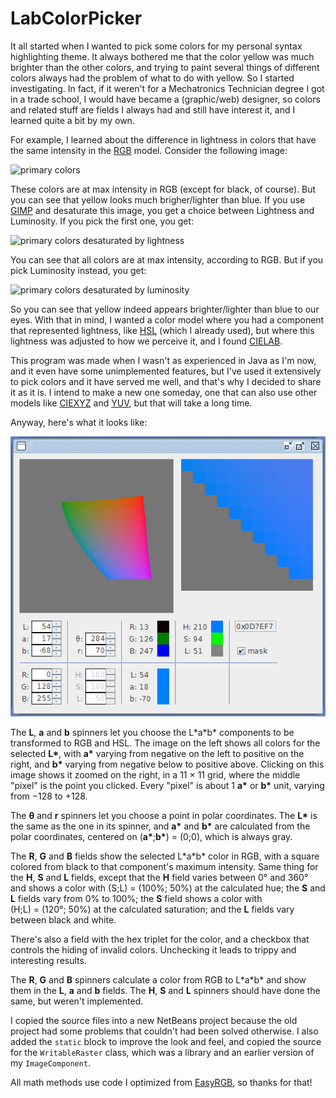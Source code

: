 # LabColorPicker

It all started when I wanted to pick some colors for my personal syntax highlighting theme. It always bothered me that the color yellow was much brighter than the other colors, and trying to paint several things of different colors always had the problem of what to do with yellow. So I started investigating. In fact, if it weren't for a Mechatronics Technician degree I got in a trade school, I would have became a (graphic/web) designer, so colors and related stuff are fields I always had and still have interest it, and I learned quite a bit by my own.

For example, I learned about the difference in lightness in colors that have the same intensity in the [RGB](https://en.wikipedia.org/wiki/RGB_color_model) model. Consider the following image:

![primary colors](https://cdn.rawgit.com/GuiRitter/LabColorPicker/master/src/io/github/guiritter/labcolorpicker/images/test_color.svg)

These colors are at max intensity in RGB (except for black, of course). But you can see that yellow looks much brigher/lighter than blue. If you use [GIMP](https://en.wikipedia.org/wiki/GIMP) and desaturate this image, you get a choice between Lightness and Luminosity. If you pick the first one, you get:

![primary colors desaturated by lightness](https://cdn.rawgit.com/GuiRitter/LabColorPicker/master/src/io/github/guiritter/labcolorpicker/images/test_lightness.svg)

You can see that all colors are at max intensity, according to RGB. But if you pick Luminosity instead, you get:

![primary colors desaturated by luminosity](https://cdn.rawgit.com/GuiRitter/LabColorPicker/master/src/io/github/guiritter/labcolorpicker/images/test_luminosity.svg)

So you can see that yellow indeed appears brighter/lighter than blue to our eyes. With that in mind, I wanted a color model where you had a component that represented lightness, like [HSL](https://en.wikipedia.org/wiki/HSL_and_HSV) (which I already used), but where this lightness was adjusted to how we perceive it, and I found [CIELAB](https://en.wikipedia.org/wiki/Lab_color_space).

This program was made when I wasn't as experienced in Java as I'm now, and it even have some unimplemented features, but I've used it extensively to pick colors and it have served me well, and that's why I decided to share it as it is. I intend to make a new one someday, one that can also use other models like [CIEXYZ](https://en.wikipedia.org/wiki/CIE_1931_color_space) and [YUV](https://en.wikipedia.org/wiki/YUV), but that will take a long time.

Anyway, here's what it looks like:

![graphical user interface example](src/io/github/guiritter/labcolorpicker/images/GUI.png)

The **L**, **a** and **b** spinners let you choose the L&ast;a&ast;b&ast; components to be transformed to RGB and HSL. The image on the left shows all colors for the selected **L&ast;**, with **a&ast;** varying from negative on the left to positive on the right, and **b&ast;** varying from negative below to positive above. Clicking on this image shows it zoomed on the right, in a 11&nbsp;×&nbsp;11 grid, where the middle "pixel" is the point you clicked. Every "pixel" is about 1 **a&ast;** or **b&ast;** unit, varying from −128 to +128.

The **θ** and **r** spinners let you choose a point in polar coordinates. The **L&ast;** is the same as the one in its spinner, and **a&ast;** and **b&ast;** are calculated from the polar coordinates, centered on (**a&ast;**;**b&ast;**)&nbsp;=&nbsp;(0;0), which is always gray.

The **R**, **G** and **B** fields show the selected L&ast;a&ast;b&ast; color in RGB, with a square colored from black to that component's maximum intensity. Same thing for the **H**, **S** and **L** fields, except that the **H** field varies between 0° and 360° and shows a color with (S;L)&nbsp;=&nbsp;(100%;&nbsp;50%) at the calculated hue; the **S** and **L** fields vary from 0% to 100%; the **S** field shows a color with (H;L)&nbsp;=&nbsp;(120°;&nbsp;50%) at the calculated saturation; and the **L** fields vary between black and white.

There's also a field with the hex triplet for the color, and a checkbox that controls the hiding of invalid colors. Unchecking it leads to trippy and interesting results.

The **R**, **G** and **B** spinners calculate a color from RGB to L&ast;a&ast;b&ast; and show them in the **L**, **a** and **b** fields. The **H**, **S** and **L** spinners should have done the same, but weren't implemented.

I copied the source files into a new NetBeans project because the old project had some problems that couldn't had been solved otherwise. I also added the `static` block to improve the look and feel, and copied the source for the `WritableRaster` class, which was a library and an earlier version of my `ImageComponent`.

All math methods use code I optimized from [EasyRGB](http://www.easyrgb.com/index.php?X=MATH), so thanks for that!
